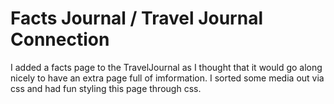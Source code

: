 # Facts Journal / Travel Journal Connection

I added a facts page to the TravelJournal as I thought that it would go along nicely to have an extra page full of imformation. I sorted some media out via css and had fun styling this page through css.
